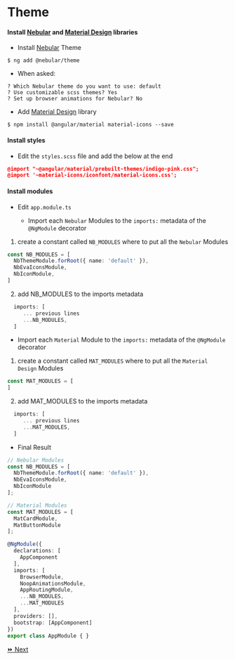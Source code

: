 # Theme

#### Install [Nebular](https://akveo.github.io/nebular/) and [Material Design](https://material.angular.io) libraries

* Install [Nebular](https://akveo.github.io/nebular/) Theme

```
$ ng add @nebular/theme
```
   * When asked:

```
? Which Nebular theme do you want to use: default
? Use customizable scss themes? Yes
? Set up browser animations for Nebular? No
```

* Add [Material Design](https://material.angular.io) library

```
$ npm install @angular/material material-icons --save
```

#### Install styles

* Edit the `styles.scss` file and add the below at the end

```json
@import "~@angular/material/prebuilt-themes/indigo-pink.css";
@import '~material-icons/iconfont/material-icons.css';
```

#### Install modules

* Edit `app.module.ts`

   - Import each `Nebular` Modules to the `imports:` metadata of the `@NgModule` decorator
   
   
 1) create a constant called `NB_MODULES` where to put all the `Nebular` Modules

```typescript
const NB_MODULES = [
  NbThemeModule.forRoot({ name: 'default' }),
  NbEvaIconsModule,
  NbIconModule,
]
```

 2) add NB_MODULES to the imports metadata

```typescript
  imports: [
     ... previous lines
     ...NB_MODULES,
  ]
```

   - Import each `Material` Module to the `imports:` metadata of the `@NgModule` decorator

 1) create a constant called `MAT_MODULES` where to put all the `Material Design` Modules

```typescript
const MAT_MODULES = [
]
```

 2) add MAT_MODULES to the imports metadata

```typescript
  imports: [
     ... previous lines
     ...MAT_MODULES,
  ]
```

* Final Result

```typescript
// Nebular Modules
const NB_MODULES = [
  NbThemeModule.forRoot({ name: 'default' }),
  NbEvaIconsModule,
  NbIconModule
];

// Material Modules
const MAT_MODULES = [
  MatCardModule,
  MatButtonModule
];

@NgModule({
  declarations: [
    AppComponent
  ],
  imports: [
    BrowserModule,
    NoopAnimationsModule,
    AppRoutingModule,
    ...NB_MODULES,
    ...MAT_MODULES
  ],
  providers: [],
  bootstrap: [AppComponent]
})
export class AppModule { }
```

[:fast_forward: Next ](navbar.md)
